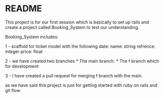 # README

This project is for our first session which is basically to set up rails and create a project called Booking_System to test our understanding.

Booking_System includes: 

1 - scaffold for ticket model with the following date:
      name: string
      refrence: integer
      price: float
      
2 - we have created two branches
     * The main branch.
     * The f branch which for development

3 - I have created a pull request for merging f branch with the main.


as we have said this project is just for getting started with ruby on rails and git flow

    
